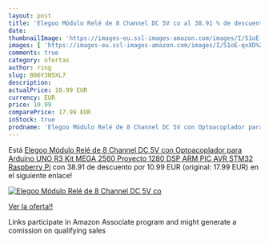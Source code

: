 ```yaml
---
layout: post
title: 'Elegoo Módulo Relé de 8 Channel DC 5V co al 38.91 % de descuento'
date: 
thumbnailImage: 'https://images-eu.ssl-images-amazon.com/images/I/51oE-qxXD%2BL._SL200_.jpg'
images: [ 'https://images-eu.ssl-images-amazon.com/images/I/51oE-qxXD%2BL._SL200_.jpg' ]
comments: true
category: ofertas
author: ring
slug: B06Y3N5XL7
description:
actualPrice: 10.99 EUR
currency: EUR
price: 10.99
comparePrice: 17.99 EUR
inStock: true
prodname: 'Elegoo Módulo Relé de 8 Channel DC 5V con Optoacoplador para Arduino UNO R3 Kit MEGA 2560 Proyecto 1280 DSP ARM PIC AVR STM32 Raspberry Pi'
---
```


Está [Elegoo Módulo Relé de 8 Channel DC 5V con Optoacoplador para Arduino UNO R3 Kit MEGA 2560 Proyecto 1280 DSP ARM PIC AVR STM32 Raspberry Pi](https://www.amazon.es/dp/B06Y3N5XL7/?tag=tolees-21) con 38.91 de descuento por 10.99 EUR (original: 17.99 EUR) en el siguiente enlace!

[![Elegoo Módulo Relé de 8 Channel DC 5V co](https://images-eu.ssl-images-amazon.com/images/I/51oE-qxXD%2BL._SL200_.jpg)](https://www.amazon.es/dp/B06Y3N5XL7/?tag=tolees-21)

[Ver la oferta!!](https://www.amazon.es/dp/B06Y3N5XL7/?tag=tolees-21)

Links participate in Amazon Associate program and might generate a comission on qualifying sales


